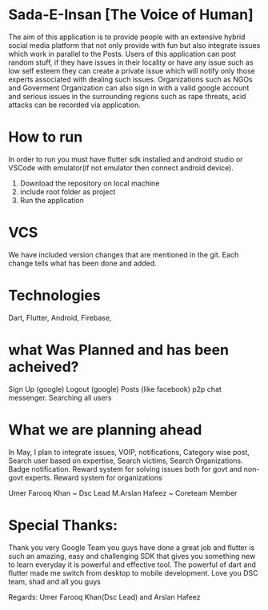 
# Sada-E-Insan [The Voice of Human]

The aim of this application is to provide people with an extensive hybrid social media platform that not only provide with fun but also integrate issues which work in parallel to the Posts. 
Users of this application can post random stuff, if they have issues in their locality or have any issue such as low self esteem they can create a private issue which will notify only those experts associated with dealing such issues.
Organizations such as NGOs and Goverment Organization can also sign in with a valid google account and serious issues in the surrounding regions such as rape threats, acid attacks can be recorded via application.

# How to run

In order to run you must have flutter sdk installed and android studio or VSCode with emulator(if not emulator then connect android device).

1) Download the repository on local machine
2) include root folder as project
3) Run the application

# VCS

We have included version changes that are mentioned in the git. Each change tells what has been done and added.

# Technologies
  Dart,
  Flutter,
  Android,
  Firebase,


# what Was Planned and has been acheived?

  Sign Up (google)
  Logout (google)
  Posts (like facebook)
  p2p chat messenger.
  Searching all users

#  What we are planning ahead

In May, I plan to integrate issues, VOIP, notifications, Category wise post, Search user based on expertise, Search victims, Search Organizations. Badge notification.
Reward system for solving issues both for govt and non-govt experts.
Reward system for organizations

Umer Farooq Khan ~ Dsc Lead
M.Arslan Hafeez ~ Coreteam Member


# Special Thanks:

Thank you very Google Team you guys have done a great job and flutter is such an amazing, easy and challenging SDK that gives you something new to learn everyday it is powerful and effective tool. The powerful of dart and flutter made me switch from desktop to mobile development.
Love you DSC team, shad and all you guys

Regards:
Umer Farooq Khan(Dsc Lead) and
Arslan Hafeez
 
